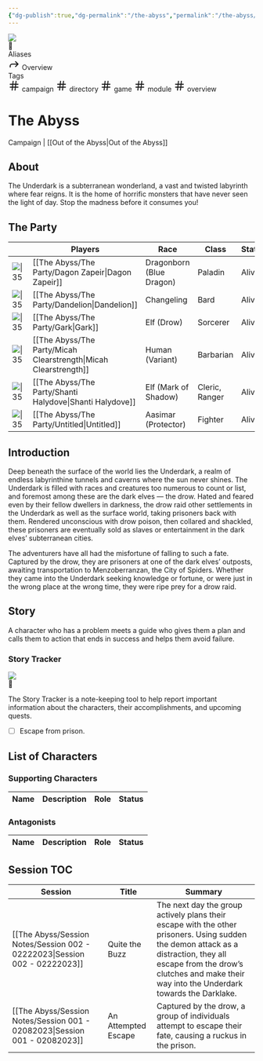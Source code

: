 ```yaml
---
{"dg-publish":true,"dg-permalink":"/the-abyss","permalink":"/the-abyss/","tags":["campaign","directory","game","module","overview"]}
---
```


<div class="wiki-header">
	<div class="banner-wrapper">
		<div class="banner">
			<img class="banner-image full-width" src="https://www.dndbeyond.com/attachments/2/731/ootacover.jpg" style="object-position: 50% 50%">
		</div>
		<div class="banner-icon">
			<div class="icon-box">👹</div>
		</div>
	</div>
	<div class="frontmatter-container">
		<div class="frontmatter-section mod-aliases">
			<span class="frontmatter-section-label">Aliases</span>
			<div class="frontmatter-section-data frontmatter-section-aliases">
				<span class="frontmatter-alias">
					<span class="frontmatter-alias-icon"> <svg xmlns="http://www.w3.org/2000svg" width="24" height="24" viewBox="0 0 24 24" fill="none" stroke="currentColor" stroke-width="2" stroke-linecap="round" stroke-linejoin="round" class="svg-icon lucide-forward"><polyline points="15 17 20 12 15 7"></polyline><path d="M4 18v-2a4 4 0 0 1 4-4h12"></path></svg></span>
					Overview</span>
			</div>
		</div>
		<div class="frontmatter-section mod-tags">
			<span class="frontmatter-section-label">Tags</span>
			<div class="frontmatter-section-data frontmatter-section-tags">
				<a class="tag"onclick="toggleTagSearch(this)">
					<span class="frontmatter-tag-icon"><svg xmlns="http://www.w3.org/2000/svg" width="24" height="24" viewBox="0 0 24 24" fill="none" stroke="currentColor" stroke-width="2" stroke-linecap="round" stroke-linejoin="round" class="svg-icon lucide-hash"><line x1="4" y1="9" x2="20" y2="9"></line><line x1="4" y1="15" x2="20" y2="15"></line><line x1="10" y1="3" x2="8" y2="21"></line><line x1="16" y1="3" x2="14" y2="21"></line></svg></span>
					campaign</a>
				<a class="tag"onclick="toggleTagSearch(this)">
					<span class="frontmatter-tag-icon"><svg xmlns="http://www.w3.org/2000/svg" width="24" height="24" viewBox="0 0 24 24" fill="none" stroke="currentColor" stroke-width="2" stroke-linecap="round" stroke-linejoin="round" class="svg-icon lucide-hash"><line x1="4" y1="9" x2="20" y2="9"></line><line x1="4" y1="15" x2="20" y2="15"></line><line x1="10" y1="3" x2="8" y2="21"></line><line x1="16" y1="3" x2="14" y2="21"></line></svg></span>
					directory</a>
				<a class="tag"onclick="toggleTagSearch(this)">
					<span class="frontmatter-tag-icon"><svg xmlns="http://www.w3.org/2000/svg" width="24" height="24" viewBox="0 0 24 24" fill="none" stroke="currentColor" stroke-width="2" stroke-linecap="round" stroke-linejoin="round" class="svg-icon lucide-hash"><line x1="4" y1="9" x2="20" y2="9"></line><line x1="4" y1="15" x2="20" y2="15"></line><line x1="10" y1="3" x2="8" y2="21"></line><line x1="16" y1="3" x2="14" y2="21"></line></svg></span>
					game</a>
				<a class="tag" onclick="toggleTagSearch(this)">
					<span class="frontmatter-tag-icon"><svg xmlns="http://www.w3.org/2000/svg" width="24" height="24" viewBox="0 0 24 24" fill="none" stroke="currentColor" stroke-width="2" stroke-linecap="round" stroke-linejoin="round" class="svg-icon lucide-hash"><line x1="4" y1="9" x2="20" y2="9"></line><line x1="4" y1="15" x2="20" y2="15"></line><line x1="10" y1="3" x2="8" y2="21"></line><line x1="16" y1="3" x2="14" y2="21"></line></svg></span>
					module</a>
				<a class="tag" onclick="toggleTagSearch(this)">
					<span class="frontmatter-tag-icon"><svg xmlns="http://www.w3.org/2000/svg" width="24" height="24" viewBox="0 0 24 24" fill="none" stroke="currentColor" stroke-width="2" stroke-linecap="round" stroke-linejoin="round" class="svg-icon lucide-hash"><line x1="4" y1="9" x2="20" y2="9"></line><line x1="4" y1="15" x2="20" y2="15"></line><line x1="10" y1="3" x2="8" y2="21"></line><line x1="16" y1="3" x2="14" y2="21"></line></svg></span>
					overview</a>
			</div>
		</div>
	</div>
</div>

# The Abyss
<span class="source">Campaign |</span> [[Out of the Abyss\|Out of the Abyss]]

## About
The Underdark is a subterranean wonderland, a vast and twisted labyrinth where fear reigns. It is the home of horrific monsters that have never seen the light of day.  Stop the madness before it consumes you!

## The Party
|                                                                                                               | Players                                                             | Race                     | Class          | Status                                  |
| ------------------------------------------------------------------------------------------------------------- | ------------------------------------------------------------------- | ------------------------ | -------------- | --------------------------------------- |
| ![\|35](https://www.worldanvil.com/uploads/images/5fb8288e25695e39cda0af3443b70628.jpg)                       | [[The Abyss/The Party/Dagon Zapeir\|Dagon Zapeir]]               | Dragonborn (Blue Dragon) | Paladin        | <span class="status alive">Alive</span> |
| ![\|35](https://jason-palmer-art.square.site/uploads/1/2/9/1/129180850/s823784791759114299_p74_i1_w1920.jpeg) | [[The Abyss/The Party/Dandelion\|Dandelion]]                     | Changeling               | Bard           | <span class="status alive">Alive</span> |
| ![\|35](https://64.media.tumblr.com/cb4519c72fea88c1fb68354b426cc3a0/tumblr_psah2y6u9G1teuisyo1_1280.jpg)     | [[The Abyss/The Party/Gark\|Gark]]                               | Elf (Drow)               | Sorcerer       | <span class="status alive">Alive</span> |
| ![\|35](https://codexnomina.com/wp-content/uploads/2021/09/warrior-150x150.jpg)                               | [[The Abyss/The Party/Micah Clearstrength\|Micah Clearstrength]] | Human (Variant)          | Barbarian      | <span class="status alive">Alive</span> |
| ![\|35](https://majestythinks.netlify.app/img/Shanti.png)                                                     | [[The Abyss/The Party/Shanti Halydove\|Shanti Halydove]]         | Elf (Mark of Shadow)     | Cleric, Ranger | <span class="status alive">Alive</span> |
| ![\|35](https://i.pinimg.com/originals/24/38/f5/2438f5bc743d44212e5bfc1390152258.png)                         | [[The Abyss/The Party/Untitled\|Untitled]]                       | Aasimar (Protector)      | Fighter        | <span class="status alive">Alive</span> |


## Introduction
Deep beneath the surface of the world lies the Underdark, a realm of endless labyrinthine tunnels and caverns where the sun never shines. The Underdark is filled with races and creatures too numerous to count or list, and foremost among these are the dark elves — the drow. Hated and feared even by their fellow dwellers in darkness, the drow raid other settlements in the Underdark as well as the surface world, taking prisoners back with them. Rendered unconscious with drow poison, then collared and shackled, these prisoners are eventually sold as slaves or entertainment in the dark elves’ subterranean cities.

The adventurers have all had the misfortune of falling to such a fate. Captured by the drow, they are prisoners at one of the dark elves’ outposts, awaiting transportation to Menzoberranzan, the City of Spiders. Whether they came into the Underdark seeking knowledge or fortune, or were just in the wrong place at the wrong time, they were ripe prey for a drow raid.

## Story
A <span class="caps">character</span> who has a <span class="caps">problem</span> meets a <span class="caps">guide</span> who gives them a <span class="caps">plan</span> and <span class="caps">calls them to action</span> that ends in <span class="caps">success</span> and helps them avoid <span class="caps">failure</span>.

### Story Tracker

<div class="banner-wrapper">
		<div class="banner">
			<img class="banner-image full-width" src="https://i.kym-cdn.com/entries/icons/original/000/022/524/tumblr_o16n2kBlpX1ta3qyvo1_1280.jpg" style="object-position: 50% 20%">
		</div>
		<div class="banner-icon">
			<div class="icon-box">📌</div>
		</div>
</div>

The Story Tracker is a note-keeping tool to help report important information about the characters, their accomplishments, and upcoming quests.

- [ ] Escape from prison.

## List of Characters

### Supporting Characters
| Name | Description | Role | Status |
| ---- | ----------- | ---- | ------ |


### Antagonists
| Name | Description | Role | Status |
| ---- | ----------- | ---- | ------ |


## Session TOC

| Session                                                                       | Title               | Summary                                                                                                                                                                                                                           |
| ----------------------------------------------------------------------------- | ------------------- | --------------------------------------------------------------------------------------------------------------------------------------------------------------------------------------------------------------------------------- |
| [[The Abyss/Session Notes/Session 002 - 02222023\|Session 002 - 02222023]] | Quite the Buzz      | The next day the group actively plans their escape with the other prisoners. Using sudden the demon attack as a distraction, they all escape from the drow’s clutches and make their way into the Underdark towards the Darklake. |
| [[The Abyss/Session Notes/Session 001 - 02082023\|Session 001 - 02082023]] | An Attempted Escape | Captured by the drow, a group of individuals attempt to escape their fate, causing a ruckus in the prison.                                                                                                                        |


